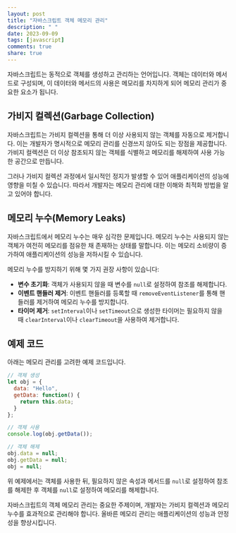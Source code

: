 ```yaml
---
layout: post
title: "자바스크립트 객체 메모리 관리"
description: " "
date: 2023-09-09
tags: [javascript]
comments: true
share: true
---
```


자바스크립트는 동적으로 객체를 생성하고 관리하는 언어입니다. 객체는 데이터와 메서드로 구성되며, 이 데이터와 메서드의 사용은 메모리를 차지하게 되어 메모리 관리가 중요한 요소가 됩니다.

## 가비지 컬렉션(Garbage Collection)

자바스크립트는 가비지 컬렉션을 통해 더 이상 사용되지 않는 객체를 자동으로 제거합니다. 이는 개발자가 명시적으로 메모리 관리를 신경쓰지 않아도 되는 장점을 제공합니다. 가비지 컬렉션은 더 이상 참조되지 않는 객체를 식별하고 메모리를 해제하여 사용 가능한 공간으로 만듭니다.

그러나 가비지 컬렉션 과정에서 일시적인 정지가 발생할 수 있어 애플리케이션의 성능에 영향을 미칠 수 있습니다. 따라서 개발자는 메모리 관리에 대한 이해와 최적화 방법을 알고 있어야 합니다.

## 메모리 누수(Memory Leaks)

자바스크립트에서 메모리 누수는 매우 심각한 문제입니다. 메모리 누수는 사용되지 않는 객체가 여전히 메모리를 점유한 채 존재하는 상태를 말합니다. 이는 메모리 소비량이 증가하여 애플리케이션의 성능을 저하시킬 수 있습니다.

메모리 누수를 방지하기 위해 몇 가지 권장 사항이 있습니다:

- **변수 초기화**: 객체가 사용되지 않을 때 변수를 `null`로 설정하여 참조를 해제합니다.
- **이벤트 핸들러 제거**: 이벤트 핸들러를 등록할 때 `removeEventListener`를 통해 핸들러를 제거하여 메모리 누수를 방지합니다.
- **타이머 제거**: `setInterval`이나 `setTimeout`으로 생성한 타이머는 필요하지 않을 때 `clearInterval`이나 `clearTimeout`을 사용하여 제거합니다.

## 예제 코드

아래는 메모리 관리를 고려한 예제 코드입니다.

```javascript
// 객체 생성
let obj = {
  data: "Hello",
  getData: function() {
    return this.data;
  }
};

// 객체 사용
console.log(obj.getData());

// 객체 해제
obj.data = null;
obj.getData = null;
obj = null;
```

위 예제에서는 객체를 사용한 뒤, 필요하지 않은 속성과 메서드를 `null`로 설정하여 참조를 해제한 후 객체를 `null`로 설정하여 메모리를 해제합니다.

자바스크립트의 객체 메모리 관리는 중요한 주제이며, 개발자는 가비지 컬렉션과 메모리 누수를 효과적으로 관리해야 합니다. 올바른 메모리 관리는 애플리케이션의 성능과 안정성을 향상시킵니다.